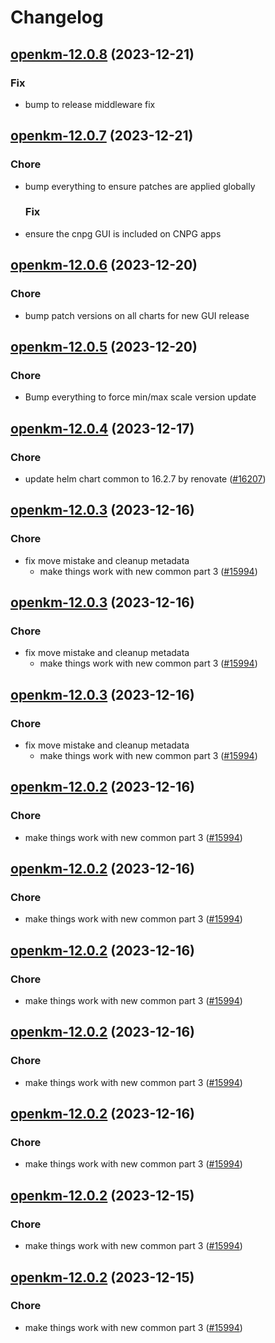 # Changelog



## [openkm-12.0.8](https://github.com/truecharts/charts/compare/openkm-12.0.7...openkm-12.0.8) (2023-12-21)

### Fix

- bump to release middleware fix
  
  


## [openkm-12.0.7](https://github.com/truecharts/charts/compare/openkm-12.0.6...openkm-12.0.7) (2023-12-21)

### Chore

- bump everything to ensure patches are applied globally
  
  ### Fix

- ensure the cnpg GUI is included on CNPG apps
  
  


## [openkm-12.0.6](https://github.com/truecharts/charts/compare/openkm-12.0.5...openkm-12.0.6) (2023-12-20)

### Chore

- bump patch versions on all charts for new GUI release
  
  


## [openkm-12.0.5](https://github.com/truecharts/charts/compare/openkm-12.0.4...openkm-12.0.5) (2023-12-20)

### Chore

- Bump everything to force min/max scale version update
  
  


## [openkm-12.0.4](https://github.com/truecharts/charts/compare/openkm-12.0.3...openkm-12.0.4) (2023-12-17)

### Chore

- update helm chart common to 16.2.7 by renovate ([#16207](https://github.com/truecharts/charts/issues/16207))
  
  


## [openkm-12.0.3](https://github.com/truecharts/charts/compare/openkm-11.0.3...openkm-12.0.3) (2023-12-16)

### Chore

- fix move mistake and cleanup metadata
  - make things work with new common part 3 ([#15994](https://github.com/truecharts/charts/issues/15994))
  
  


## [openkm-12.0.3](https://github.com/truecharts/charts/compare/openkm-11.0.3...openkm-12.0.3) (2023-12-16)

### Chore

- fix move mistake and cleanup metadata
  - make things work with new common part 3 ([#15994](https://github.com/truecharts/charts/issues/15994))
  
  


## [openkm-12.0.3](https://github.com/truecharts/charts/compare/openkm-11.0.3...openkm-12.0.3) (2023-12-16)

### Chore

- fix move mistake and cleanup metadata
  - make things work with new common part 3 ([#15994](https://github.com/truecharts/charts/issues/15994))
  
  


## [openkm-12.0.2](https://github.com/truecharts/charts/compare/openkm-11.0.3...openkm-12.0.2) (2023-12-16)

### Chore

- make things work with new common part 3 ([#15994](https://github.com/truecharts/charts/issues/15994))
  
  


## [openkm-12.0.2](https://github.com/truecharts/charts/compare/openkm-11.0.3...openkm-12.0.2) (2023-12-16)

### Chore

- make things work with new common part 3 ([#15994](https://github.com/truecharts/charts/issues/15994))
  
  


## [openkm-12.0.2](https://github.com/truecharts/charts/compare/openkm-11.0.3...openkm-12.0.2) (2023-12-16)

### Chore

- make things work with new common part 3 ([#15994](https://github.com/truecharts/charts/issues/15994))
  
  


## [openkm-12.0.2](https://github.com/truecharts/charts/compare/openkm-11.0.3...openkm-12.0.2) (2023-12-16)

### Chore

- make things work with new common part 3 ([#15994](https://github.com/truecharts/charts/issues/15994))
  
  


## [openkm-12.0.2](https://github.com/truecharts/charts/compare/openkm-11.0.3...openkm-12.0.2) (2023-12-16)

### Chore

- make things work with new common part 3 ([#15994](https://github.com/truecharts/charts/issues/15994))
  
  


## [openkm-12.0.2](https://github.com/truecharts/charts/compare/openkm-11.0.3...openkm-12.0.2) (2023-12-15)

### Chore

- make things work with new common part 3 ([#15994](https://github.com/truecharts/charts/issues/15994))
  
  


## [openkm-12.0.2](https://github.com/truecharts/charts/compare/openkm-11.0.3...openkm-12.0.2) (2023-12-15)

### Chore

- make things work with new common part 3 ([#15994](https://github.com/truecharts/charts/issues/15994))
  
  
